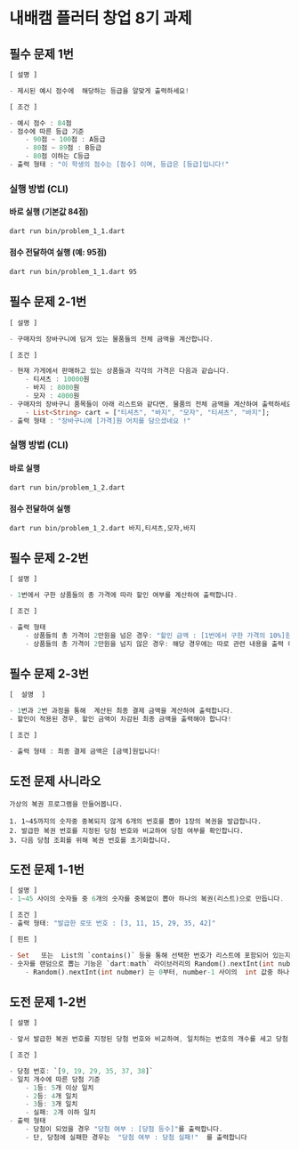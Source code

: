 # 내배캠 플러터 창업 8기 과제

## 필수 문제 1번

```dart
[ 설명 ]

- 제시된 예시 점수에  해당하는 등급을 알맞게 출력하세요!

[ 조건 ]

- 예시 점수 : 84점
- 점수에 따른 등급 기준
    - 90점 ~ 100점 : A등급
    - 80점 ~ 89점 : B등급
    - 80점 이하는 C등급
- 출력 형태 : "이 학생의 점수는 [점수] 이며, 등급은 [등급]입니다!"
```

### 실행 방법 (CLI)

#### 바로 실행 (기본값 84점)

```bash
dart run bin/problem_1_1.dart
```

#### 점수 전달하여 실행 (예: 95점)

```bash
dart run bin/problem_1_1.dart 95
```

## 필수 문제 2-1번

```dart
[ 설명 ]

- 구매자의 장바구니에 담겨 있는 물품들의 전체 금액을 계산합니다.

[ 조건 ]

- 현재 가게에서 판매하고 있는 상품들과 각각의 가격은 다음과 같습니다.
    - 티셔츠 : 10000원
    - 바지 : 8000원
    - 모자 : 4000원
- 구매자의 장바구니 품목들이 아래 리스트와 같다면, 물품의 전체 금액을 계산하여 출력하세요!
    - List<String> cart = ["티셔츠", "바지", "모자", "티셔츠", "바지"];
- 출력 형태 : "장바구니에 [가격]원 어치를 담으셨네요 !"
```

### 실행 방법 (CLI)

#### 바로 실행

```bash
dart run bin/problem_1_2.dart
```

#### 점수 전달하여 실행

```bash
dart run bin/problem_1_2.dart 바지,티셔츠,모자,바지
```

## 필수 문제 2-2번

```dart
[ 설명 ]

- 1번에서 구한 상품들의 총 가격에 따라 할인 여부를 계산하여 출력합니다.

[ 조건 ]

- 출력 형태
    - 상품들의 총 가격이 2만원을 넘은 경우: "할인 금액 : [1번에서 구한 가격의 10%]원"
    - 상품들의 총 가격이 2만원을 넘지 않은 경우: 해당 경우에는 따로 관련 내용을 출력 하지 않습니다.
```

## 필수 문제 2-3번

```dart
[  설명  ]

- 1번과 2번 과정을 통해  계산된 최종 결제 금액을 계산하여 출력합니다.
- 할인이 적용된 경우, 할인 금액이 차감된 최종 금액을 출력해야 합니다!

[ 조건 ]

- 출력 형태 : 최종 결제 금액은 [금액]원입니다!
```

## 도전 문제 사니라오

```plaintext
가상의 복권 프로그램을 만들어봅니다.

1. 1~45까지의 숫자중 중복되지 않게 6개의 번호를 뽑아 1장의 복권을 발급합니다.
2. 발급한 복권 번호를 지정된 당첨 번호와 비교하여 당첨 여부를 확인합니다.
3. 다음 당첨 조회를 위해 복권 번호를 초기화합니다.
```

## 도전 문제 1-1번

```dart
[ 설명 ]
- 1~45 사이의 숫자들 중 6개의 숫자를 중복없이 뽑아 하나의 복권(리스트)으로 만듭니다.

[ 조건 ]
- 출력 형태: "발급한 로또 번호 : [3, 11, 15, 29, 35, 42]"

[ 힌트 ]

- Set   또는  List의 `contains()` 등을 통해 선택한 번호가 리스트에 포함되어 있는지 여부를 판별할 수 있습니다.
- 숫자를 랜덤으로 뽑는 기능은 `dart:math` 라이브러리의 Random().nextInt(int nubmer) 를 사용합니다.
    - Random().nextInt(int nubmer) 는 0부터, number-1 사이의  int 값중 하나를 무작위로 골라 반환하는 메서드입니다.
```

## 도전 문제 1-2번

```dart
[ 설명 ]

- 앞서 발급한 복권 번호를 지정된 당첨 번호와 비교하여, 일치하는 번호의 개수를 세고 당첨 등수를 판정합니다.

[ 조건 ]

- 당첨 번호: `[9, 19, 29, 35, 37, 38]`
- 일치 개수에 따른 당첨 기준
    - 1등: 5개 이상 일치
    - 2등: 4개 일치
    - 3등: 3개 일치
    - 실패: 2개 이하 일치
- 출력 형태
    - 당첨이 되었을 경우 "당첨 여부 : [당첨 등수]"를 출력합니다.
    - 단, 당첨에 실패한 경우는  "당첨 여부 : 당첨 실패!"  를 출력합니다
```
